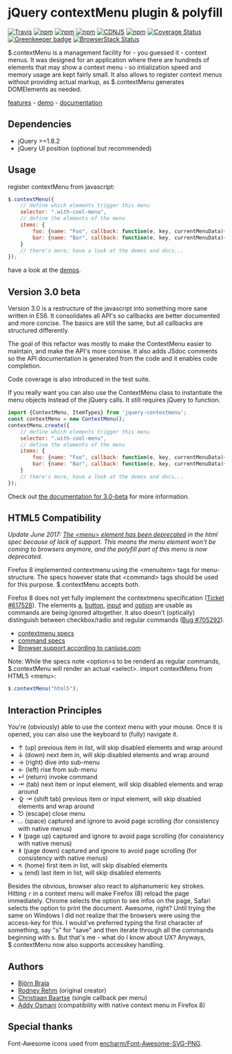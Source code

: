 # jQuery contextMenu plugin & polyfill #

[![Travis](https://img.shields.io/travis/swisnl/jQuery-contextMenu/master.svg?style=flat-square&maxAge=600)](https://travis-ci.org/swisnl/jQuery-contextMenu) [![npm](https://img.shields.io/npm/v/jquery-contextmenu.svg?style=flat-square&maxAge=600)](https://www.npmjs.com/package/jquery-contextmenu) [![npm](https://img.shields.io/npm/vpre/jquery-contextmenu.svg?style=flat-square&maxAge=600)](https://www.npmjs.com/package/jquery-contextmenu) [![npm](https://img.shields.io/npm/dm/jquery-contextmenu.svg?style=flat-square&maxAge=600)](https://www.npmjs.com/package/jquery-contextmenu) [![CDNJS](https://img.shields.io/cdnjs/v/jquery-contextmenu.svg?style=flat-square&maxAge=600)](https://cdnjs.com/libraries/jquery-contextmenu) [![npm](https://img.shields.io/npm/l/jquery-contextmenu.svg?style=flat-square)]() [![Coverage Status](https://img.shields.io/coveralls/github/swisnl/jQuery-contextMenu/3.x.svg)](https://coveralls.io/github/swisnl/jQuery-contextMenu?branch=3.x) [![Greenkeeper badge](https://badges.greenkeeper.io/swisnl/jQuery-contextMenu.svg)](https://greenkeeper.io/)
[![BrowserStack Status](https://www.browserstack.com/automate/badge.svg?badge_key=M0xTRE4zc3ZiY1Y2TVpubHZWT2NZUEU4TU9aNlY1ME9QS2FKeEdoUFl6ST0tLWtGcUd0U2M2U3hMZEF1OWs3S09GdFE9PQ==--fa7fa1e362e706cc38d21f37a8e28181e0bff94f)](https://www.browserstack.com/automate/public-build/M0xTRE4zc3ZiY1Y2TVpubHZWT2NZUEU4TU9aNlY1ME9QS2FKeEdoUFl6ST0tLWtGcUd0U2M2U3hMZEF1OWs3S09GdFE9PQ==--fa7fa1e362e706cc38d21f37a8e28181e0bff94f)


$.contextMenu is a management facility for - you guessed it - context menus. It was designed for an application where there are hundreds of elements that may show a context menu - so intialization speed and memory usage are kept fairly small. It also allows to register context menus without providing actual markup, as $.contextMenu generates DOMElements as needed.

[features](http://swisnl.github.io/jQuery-contextMenu/index.html) - 
[demo](http://swisnl.github.io/jQuery-contextMenu/demo.html) - 
[documentation](http://swisnl.github.io/jQuery-contextMenu/docs.html)



## Dependencies ##

* jQuery >=1.8.2
* jQuery UI position (optional but recommended)


## Usage ##

register contextMenu from javascript:

```javascript
$.contextMenu({
    // define which elements trigger this menu
    selector: ".with-cool-menu",
    // define the elements of the menu
    items: {
        foo: {name: "Foo", callback: function(e, key, currentMenuData){ alert("Foo!"); }},
        bar: {name: "Bar", callback: function(e, key, currentMenuData){ alert("Bar!") }}
    }
    // there's more, have a look at the demos and docs...
});
```

have a look at the [demos](http://swisnl.github.io/jQuery-contextMenu/demo.html).

## Version 3.0 beta

Version 3.0 is a restructure of the javascript into something more sane written in ES6. It consolidates all API's so callbacks are better documented and more concise. The basics are still the same, but all callbacks are structured differently. 

The goal of this refactor was mostly to make the ContextMenu easier to maintain, and make the API's more consise. It also adds JSdoc comments so the API documentation is generated from the code and it enables code completion.

Code coverage is also introduced in the test suite.   

If you really want you can also use the ContextMenu class to instantiate the menu objects instead of the jQuery calls. It still requires jQuery to function.

```javascript
import {ContextMenu, ItemTypes} from 'jquery-contextmenu';
const contextMenu = new ContextMenu();
contextMenu.create({
    // define which elements trigger this menu
    selector: ".with-cool-menu",
    // define the elements of the menu
    items: {
        foo: {name: "Foo", callback: function(e, key, currentMenuData){ alert("Foo!"); }},
        bar: {name: "Bar", callback: function(e, key, currentMenuData){ alert("Bar!") }}
    }
    // there's more, have a look at the demos and docs...
});
```

Check out [the documentation for 3.0-beta](http://swisnl.github.io/jQuery-contextMenu) for more information.

## HTML5 Compatibility ##

_Update June 2017: [The &lt;menu&gt; element has been deprecated](https://github.com/whatwg/html/issues/2730) in the html spec because of lack of support. This means the menu element won't be coming to browsers anymore, and the polyfill part of this menu is now deprecated._ 

Firefox 8 implemented contextmenu using the &lt;menuitem&gt; tags for menu-structure. The specs however state that &lt;command&gt; tags should be used for this purpose. $.contextMenu accepts both.

Firefox 8 does not yet fully implement the contextmenu specification ([Ticket #617528](https://bugzilla.mozilla.org/show_bug.cgi?id=617528)). The elements [a](http://www.whatwg.org/specs/web-apps/current-work/multipage/commands.html#using-the-a-element-to-define-a-command),
[button](http://www.whatwg.org/specs/web-apps/current-work/multipage/commands.html#using-the-button-element-to-define-a-command), [input](http://www.whatwg.org/specs/web-apps/current-work/multipage/commands.html#using-the-input-element-to-define-a-command) and [option](http://www.whatwg.org/specs/web-apps/current-work/multipage/commands.html#using-the-option-element-to-define-a-command) are usable as commands are being ignored altogether. It also doesn't (optically) distinguish between checkbox/radio and regular commands ([Bug #705292](https://bugzilla.mozilla.org/show_bug.cgi?id=705292)).

* [contextmenu specs](http://www.w3.org/TR/html5/interactive-elements.html#context-menus)
* [command specs](http://www.whatwg.org/specs/web-apps/current-work/multipage/commands.html)
* [Browser support according to caniuse.com](http://caniuse.com/#search=context%20menu)

Note: While the specs note &lt;option&gt;s to be renderd as regular commands, $.contextMenu will render an actual &lt;select&gt;. import contextMenu from HTML5 &lt;menu&gt;:

```javascript
$.contextMenu("html5");
```

## Interaction Principles 

You're (obviously) able to use the context menu with your mouse. Once it is opened, you can also use the keyboard to (fully) navigate it.

* ↑ (up) previous item in list, will skip disabled elements and wrap around
* ↓ (down) next item in, will skip disabled elements and wrap around
* → (right) dive into sub-menu
* ← (left) rise from sub-menu
* ↵ (return) invoke command
* ⇥ (tab) next item or input element, will skip disabled elements and wrap around
* ⇪ ⇥ (shift tab) previous item or input element, will skip disabled elements and wrap around
* ⎋ (escape) close menu
* ⌴ (space) captured and ignore to avoid page scrolling (for consistency with native menus)
* ⇞ (page up) captured and ignore to avoid page scrolling (for consistency with native menus)
* ⇟ (page down) captured and ignore to avoid page scrolling (for consistency with native menus)
* ↖ (home) first item in list, will skip disabled elements
* ↘ (end) last item in list, will skip disabled elements

Besides the obvious, browser also react to alphanumeric key strokes. Hitting <code>r</code> in a context menu will make Firefox (8) reload the page immediately. Chrome selects the option to see infos on the page, Safari selects the option to print the document. Awesome, right? Until trying the same on Windows I did not realize that the browsers were using the access-key for this. I would've preferred typing the first character of something, say "s" for "save" and then iterate through all the commands beginning with s. But that's me - what do I know about UX? Anyways, $.contextMenu now also supports accesskey handling.


## Authors

* [Björn Brala](https://github.com/swisnl)
* [Rodney Rehm](https://github.com/rodneyrehm) (original creator)
* [Christiaan Baartse](https://github.com/christiaan) (single callback per menu)
* [Addy Osmani](https://github.com/addyosmani) (compatibility with native context menu in Firefox 8)

## Special thanks 

Font-Awesome icons used from [encharm/Font-Awesome-SVG-PNG](https://github.com/encharm/Font-Awesome-SVG-PNG).
